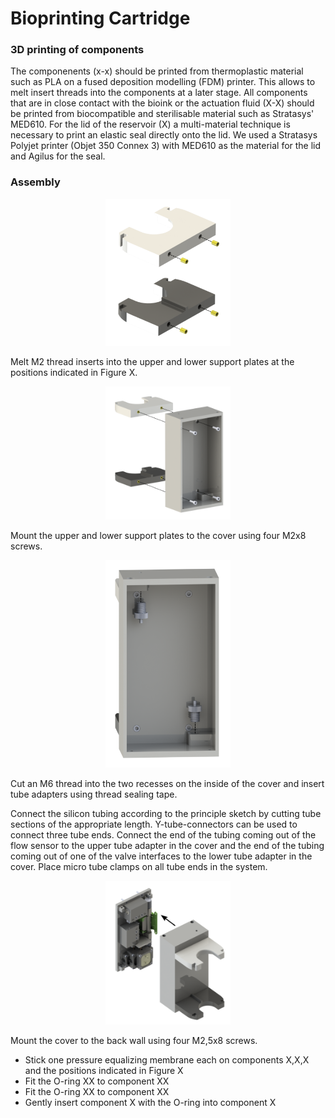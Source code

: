 # Bioprinting Cartridge

### 3D printing of components

The componenents (x-x) should be printed from thermoplastic material such as PLA on a fused deposition modelling (FDM) printer.
This allows to melt insert threads into the components at a later stage. 
All components that are in close contact with the bioink or the actuation fluid (X-X) should be printed from biocompatible and sterilisable material such as Stratasys' MED610.
For the lid of the reservoir (X) a multi-material technique is necessary to print an elastic seal directly onto the lid.
We used a Stratasys Polyjet printer (Objet 350 Connex 3) with MED610 as the material for the lid and Agilus for the seal. 


### Assembly

<p align="center">
  <img src="../Abbildungen/Montage_12.svg" width=200>
</p>

Melt M2 thread inserts into the upper and lower support plates at the positions indicated in Figure X.

<p align="center">
  <img src="../Abbildungen/Montage_13.svg" width=200>
</p>

Mount the upper and lower support plates to the cover using four M2x8 screws.

<p align="center">
  <img src="../Abbildungen/Montage_14.svg" width=200>
</p>

Cut an M6 thread into the two recesses on the inside of the cover and insert tube adapters using thread sealing tape.

Connect the silicon tubing according to the principle sketch by cutting tube sections of the appropriate length. Y-tube-connectors can be used to connect three tube ends. Connect the end of the tubing coming out of the flow sensor to the upper tube adapter in the cover and the end of the tubing coming out of one of the valve interfaces to the lower tube adapter in the cover. Place micro tube clamps on all tube ends in the system.

<p align="center">
  <img src="../Abbildungen/Montage_15.svg" width=200>
</p>

Mount the cover to the back wall using four M2,5x8 screws.

- Stick one pressure equalizing membrane each on components X,X,X and the positions indicated in Figure X
- Fit the O-ring XX to component XX
- Fit the O-ring XX to component XX
- Gently insert component X with the O-ring into component X
  
